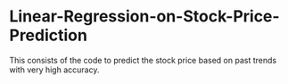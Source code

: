 # Linear-Regression-on-Stock-Price-Prediction
This consists of the code to predict the stock price based on past trends with very high accuracy.
